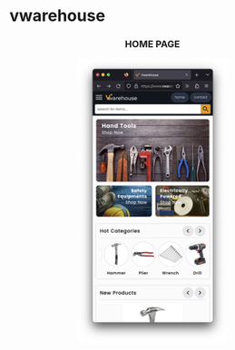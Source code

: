 # vwarehouse


<div align="center">
  <h3>HOME PAGE</h3>
  <img src="https://github.com/locleofficial/vwarehouse/blob/main/ResizedDemoImage/1-home.png" width="265" height="500">
</div>
